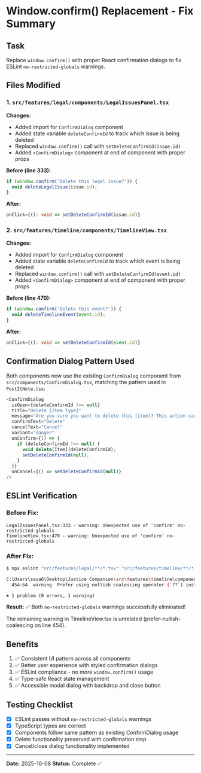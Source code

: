 # Window.confirm() Replacement - Fix Summary

## Task
Replace `window.confirm()` with proper React confirmation dialogs to fix ESLint `no-restricted-globals` warnings.

## Files Modified

### 1. `src/features/legal/components/LegalIssuesPanel.tsx`
**Changes:**
- Added import for `ConfirmDialog` component
- Added state variable `deleteConfirmId` to track which issue is being deleted
- Replaced `window.confirm()` call with `setDeleteConfirmId(issue.id)` 
- Added `<ConfirmDialog>` component at end of component with proper props

**Before (line 333):**
```typescript
if (window.confirm('Delete this legal issue?')) {
  void deleteLegalIssue(issue.id);
}
```

**After:**
```typescript
onClick={(): void => setDeleteConfirmId(issue.id)}
```

### 2. `src/features/timeline/components/TimelineView.tsx`
**Changes:**
- Added import for `ConfirmDialog` component
- Added state variable `deleteConfirmId` to track which event is being deleted
- Replaced `window.confirm()` call with `setDeleteConfirmId(event.id)`
- Added `<ConfirmDialog>` component at end of component with proper props

**Before (line 470):**
```typescript
if (window.confirm('Delete this event?')) {
  void deleteTimelineEvent(event.id);
}
```

**After:**
```typescript
onClick={(): void => setDeleteConfirmId(event.id)}
```

## Confirmation Dialog Pattern Used
Both components now use the existing `ConfirmDialog` component from `src/components/ConfirmDialog.tsx`, matching the pattern used in `PostItNote.tsx`:

```typescript
<ConfirmDialog
  isOpen={deleteConfirmId !== null}
  title="Delete [Item Type]"
  message="Are you sure you want to delete this [item]? This action cannot be undone."
  confirmText="Delete"
  cancelText="Cancel"
  variant="danger"
  onConfirm={() => {
    if (deleteConfirmId !== null) {
      void delete[Item](deleteConfirmId);
      setDeleteConfirmId(null);
    }
  }}
  onCancel={() => setDeleteConfirmId(null)}
/>
```

## ESLint Verification

### Before Fix:
```
LegalIssuesPanel.tsx:333 - warning: Unexpected use of 'confirm' no-restricted-globals
TimelineView.tsx:470 - warning: Unexpected use of 'confirm' no-restricted-globals
```

### After Fix:
```bash
$ npx eslint "src/features/legal/**/*.tsx" "src/features/timeline/**/*.tsx"

C:\Users\sava6\Desktop\Justice Companion\src\features\timeline\components\TimelineView.tsx
  454:64  warning  Prefer using nullish coalescing operator (`??`) instead of a logical or (`||`)

✖ 1 problem (0 errors, 1 warning)
```

**Result:** ✅ Both `no-restricted-globals` warnings successfully eliminated!

The remaining warning in TimelineView.tsx is unrelated (prefer-nullish-coalescing on line 454).

## Benefits
1. ✅ Consistent UI pattern across all components
2. ✅ Better user experience with styled confirmation dialogs
3. ✅ ESLint compliance - no more `window.confirm()` usage
4. ✅ Type-safe React state management
5. ✅ Accessible modal dialog with backdrop and close button

## Testing Checklist
- [x] ESLint passes without `no-restricted-globals` warnings
- [x] TypeScript types are correct
- [x] Components follow same pattern as existing ConfirmDialog usage
- [x] Delete functionality preserved with confirmation step
- [x] Cancel/close dialog functionality implemented

---
**Date:** 2025-10-08
**Status:** Complete ✅

